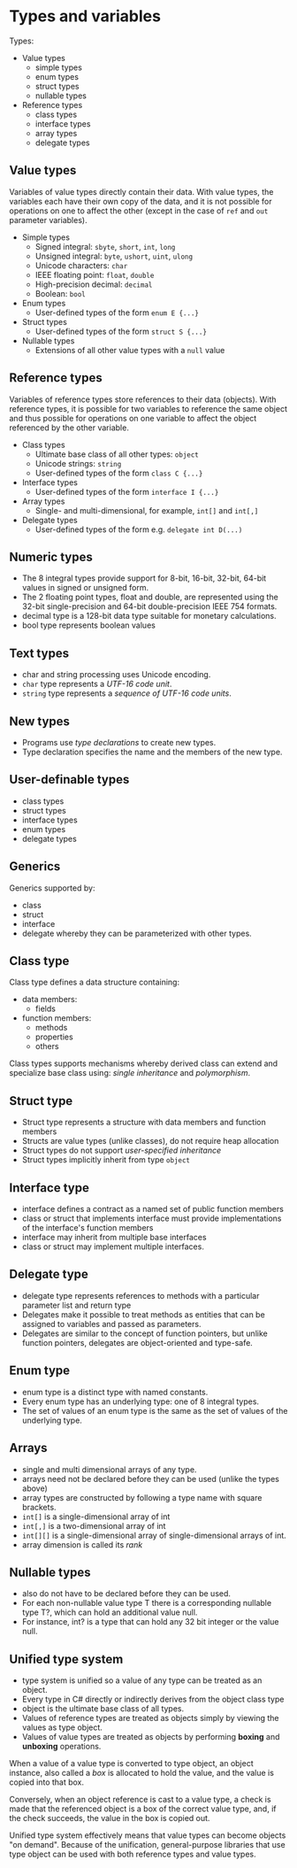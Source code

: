 # Types and variables

Types:
* Value types
  - simple types
  - enum types
  - struct types
  - nullable types
* Reference types
  - class types
  - interface types
  - array types
  - delegate types

## Value types
Variables of value types directly contain their data. With value types, the variables each have their own copy of the data, and it is not possible for operations on one to affect the other (except in the case of `ref` and `out` parameter variables).

* Simple types
  - Signed integral: `sbyte`, `short`, `int`, `long`
  - Unsigned integral: `byte`, `ushort`, `uint`, `ulong`
  - Unicode characters: `char`
  - IEEE floating point: `float`, `double`
  - High-precision decimal: `decimal`
  - Boolean: `bool`
* Enum types
  - User-defined types of the form `enum E {...}`
* Struct types
  - User-defined types of the form `struct S {...}`
* Nullable types
  - Extensions of all other value types with a `null` value

## Reference types
Variables of reference types store references to their data (objects). With reference types, it is possible for two variables to reference the same object and thus possible for operations on one variable to affect the object referenced by the other variable.

* Class types
  - Ultimate base class of all other types: `object`
  - Unicode strings: `string`
  - User-defined types of the form `class C {...}`
* Interface types
  - User-defined types of the form `interface I {...}`
* Array types
  - Single- and multi-dimensional, for example, `int[]` and `int[,]`
* Delegate types
  - User-defined types of the form e.g. `delegate int D(...)`

## Numeric types
- The 8 integral types provide support for 8-bit, 16-bit, 32-bit, 64-bit values in signed or unsigned form.
- The 2 floating point types, float and double, are represented using the 32-bit single-precision and 64-bit double-precision IEEE 754 formats.
- decimal type is a 128-bit data type suitable for monetary calculations.
- bool type represents boolean values

## Text types
- char and string processing uses Unicode encoding.
- `char` type represents a *UTF-16 code unit*.
- `string` type represents a *sequence of UTF-16 code units*.

## New types
- Programs use *type declarations* to create new types.
- Type declaration specifies the name and the members of the new type.

## User-definable types
- class types
- struct types
- interface types
- enum types
- delegate types

## Generics
Generics supported by:
- class
- struct
- interface
- delegate
whereby they can be parameterized with other types.

## Class type
Class type defines a data structure containing:
* data members:
  - fields
* function members:
  - methods
  - properties
  - others

Class types supports mechanisms whereby derived class can extend and specialize base class using: _single inheritance_ and _polymorphism_.

## Struct type
- Struct type represents a structure with data members and function members
- Structs are value types (unlike classes), do not require heap allocation
- Struct types do not support _user-specified inheritance_
- Struct types implicitly inherit from type `object`

## Interface type
- interface defines a contract as a named set of public function members
- class or struct that implements interface must provide implementations of the interface's function members
- interface may inherit from multiple base interfaces
- class or struct may implement multiple interfaces.

## Delegate type
- delegate type represents references to methods with a particular parameter list and return type
- Delegates make it possible to treat methods as entities that can be assigned to variables and passed as parameters.
- Delegates are similar to the concept of function pointers, but unlike function pointers, delegates are object-oriented and type-safe.

## Enum type
- enum type is a distinct type with named constants.
- Every enum type has an underlying type: one of 8 integral types.
- The set of values of an enum type is the same as the set of values of the underlying type.

## Arrays
- single and multi dimensional arrays of any type.
- arrays need not be declared before they can be used (unlike the types above)
- array types are constructed by following a type name with square brackets.
- `int[]` is a single-dimensional array of int
- `int[,]` is a two-dimensional array of int
- `int[][]` is a single-dimensional array of single-dimensional arrays of int.
- array dimension is called its *rank*

## Nullable types
- also do not have to be declared before they can be used.
- For each non-nullable value type T there is a corresponding nullable type T?, which can hold an additional value null.
- For instance, int? is a type that can hold any 32 bit integer or the value null.

## Unified type system
- type system is unified so a value of any type can be treated as an object.
- Every type in C# directly or indirectly derives from the object class type
- object is the ultimate base class of all types.
- Values of reference types are treated as objects simply by viewing the values as type object.
- Values of value types are treated as objects by performing **boxing** and **unboxing** operations.

When a value of a value type is converted to type object, an object instance, also called a *box* is allocated to hold the value, and the value is copied into that box.

Conversely, when an object reference is cast to a value type, a check is made that the referenced object is a box of the correct value type, and, if the check succeeds, the value in the box is copied out.

Unified type system effectively means that value types can become objects "on demand". Because of the unification, general-purpose libraries that use type object can be used with both reference types and value types.

